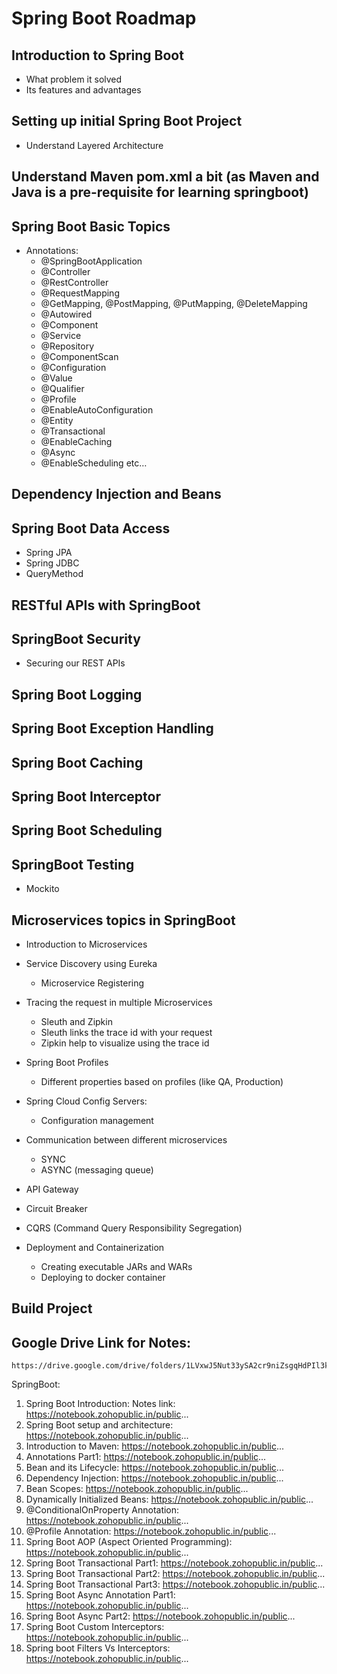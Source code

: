 # Spring Boot Roadmap

## Introduction to Spring Boot
- What problem it solved
- Its features and advantages

## Setting up initial Spring Boot Project
- Understand Layered Architecture 

## Understand Maven pom.xml a bit (as Maven and Java is a pre-requisite for learning springboot)

## Spring Boot Basic Topics
- Annotations:
    - @SpringBootApplication
    - @Controller
    - @RestController
    - @RequestMapping
    - @GetMapping, @PostMapping, @PutMapping, @DeleteMapping
    - @Autowired
    - @Component
    - @Service
    - @Repository
    - @ComponentScan
    - @Configuration
    - @Value
    - @Qualifier
    - @Profile
    - @EnableAutoConfiguration
    - @Entity
    - @Transactional
    - @EnableCaching
    - @Async
    - @EnableScheduling etc…

## Dependency Injection and Beans

## Spring Boot Data Access
- Spring JPA
- Spring JDBC
- QueryMethod

## RESTful APIs with SpringBoot

## SpringBoot Security
- Securing our REST APIs

## Spring Boot Logging
## Spring Boot Exception Handling
## Spring Boot Caching

## Spring Boot Interceptor

## Spring Boot Scheduling

## SpringBoot Testing
- Mockito

## Microservices topics in SpringBoot
- Introduction to Microservices

- Service Discovery using Eureka
    - Microservice Registering

- Tracing the request in multiple Microservices
    - Sleuth and Zipkin
    - Sleuth links the trace id with your request
    - Zipkin help to visualize using the trace id

- Spring Boot Profiles
    - Different properties based on profiles (like QA, Production)

- Spring Cloud Config Servers:
    - Configuration management

- Communication between different microservices 
    - SYNC
    - ASYNC (messaging queue)

- API Gateway

- Circuit Breaker

- CQRS (Command Query Responsibility Segregation)

- Deployment and Containerization
    - Creating executable JARs and WARs
    - Deploying to docker container

## Build Project


## Google Drive Link for Notes:

```
https://drive.google.com/drive/folders/1LVxwJ5Nut33ySA2cr9niZsgqHdPIl3k6
```
SpringBoot:
  
1. Spring Boot Introduction: Notes link: https://notebook.zohopublic.in/public...
2. Spring Boot setup and architecture: https://notebook.zohopublic.in/public...
3. Introduction to Maven: https://notebook.zohopublic.in/public...
4. Annotations Part1:
https://notebook.zohopublic.in/public...
5. Bean and its Lifecycle: https://notebook.zohopublic.in/public...
6. Dependency Injection:
https://notebook.zohopublic.in/public...
7. Bean Scopes: https://notebook.zohopublic.in/public...
8. Dynamically Initialized Beans: https://notebook.zohopublic.in/public...
9. @ConditionalOnProperty Annotation: https://notebook.zohopublic.in/public...
10. @Profile Annotation:
https://notebook.zohopublic.in/public...
11. Spring Boot AOP (Aspect Oriented Programming):
https://notebook.zohopublic.in/public...
12. Spring Boot Transactional Part1: https://notebook.zohopublic.in/public...
13. Spring Boot Transactional Part2: https://notebook.zohopublic.in/public...
14. Spring Boot Transactional Part3: https://notebook.zohopublic.in/public...
15. Spring Boot Async Annotation Part1: https://notebook.zohopublic.in/public...
16. Spring Boot Async Part2: https://notebook.zohopublic.in/public...
17. Spring Boot Custom Interceptors: https://notebook.zohopublic.in/public...
18. Spring boot Filters Vs Interceptors: https://notebook.zohopublic.in/public...
